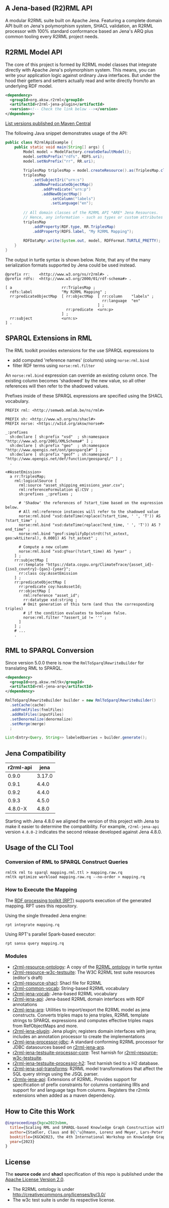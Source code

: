 ## A Jena-based (R2)RML API

A modular R2RML suite built on Apache Jena. Featuring a complete domain API built on Jena's polymorphism system, SHACL validation, an R2RML processor with 100% standard conformance based an Jena's ARQ plus common tooling every R2RML project needs. 

## R2RML Model API

The core of this project is formed by R2RML model classes that integrate directly with Apache Jena's polymorphism system.
This means, you can write your application logic against ordinary Java interfaces.
But under the hood their getters and setters actually read and write directly from/to an underlying RDF model.

```xml
<dependency>
  <groupId>org.aksw.r2rml</groupId>
  <artifactId>r2rml-jena-plugin</artifactId>
  <version><!-- Check the link below --></version>
</dependency>
```


[List versions published on Maven Central](https://search.maven.org/search?q=g:org.aksw.r2rml%20AND%20a:r2rml-jena-plugin)

The following Java snippet demonstrates usage of the API:
```java
public class R2rmlApiExample {
	public static void main(String[] args) {
		Model model = ModelFactory.createDefaultModel();
		model.setNsPrefix("rdfs", RDFS.uri);
		model.setNsPrefix("rr", RR.uri);
		
		TriplesMap triplesMap = model.createResource().as(TriplesMap.class); 
		triplesMap
			.setSubjectIri("urn:s")
			.addNewPredicateObjectMap()
				.addPredicate("urn:p")
				.addNewObjectMap()
					.setColumn("labels")
					.setLanguage("en");
		
		// All domain classes of the R2RML API *ARE* Jena Resources.
		// Hence, any information - such as types or custom attributes - can be freely attached:
		triplesMap
			.addProperty(RDF.type, RR.TriplesMap)
			.addProperty(RDFS.label, "My R2RML Mapping");
		
		RDFDataMgr.write(System.out, model, RDFFormat.TURTLE_PRETTY);
	}
}
```

The output in turtle syntax is shown below.
Note, that any of the many serialization formats supported by Jena could be used instead.

```turtle
@prefix rr:    <http://www.w3.org/ns/r2rml#> .
@prefix rdfs:  <http://www.w3.org/2000/01/rdf-schema#> .

[ a                      rr:TriplesMap ;
  rdfs:label             "My R2RML Mapping" ;
  rr:predicateObjectMap  [ rr:objectMap  [ rr:column    "labels" ;
                                           rr:language  "en"
                                         ] ;
                           rr:predicate  <urn:p>
                         ] ;
  rr:subject             <urn:s>
] .
```

## SPARQL Extensions in RML
The RML toolkit provides extensions for the use SPARQL expressions to
* add computed 'reference names' (columns) using `norse:rml.bind`
* filter RDF terms using `norse:rml.filter`

An `norse:rml.bind` expression can override an existing column once. The existing column becomes 'shadowed' by the new value,
so all other references will then refer to the shadowed values.

Prefixes inside of these SPARQL expressions are specified using the SHACL vocabulary.

```turtle
PREFIX rml: <http://semweb.mmlab.be/ns/rml#>

PREFIX sh: <http://www.w3.org/ns/shacl#>
PREFIX norse: <https://w3id.org/aksw/norse#>

_:prefixes
  sh:declare [ sh:prefix "xsd"  ; sh:namespace "http://www.w3.org/2001/XMLSchema#" ] ;
  sh:declare [ sh:prefix "geo"  ; sh:namespace "http://www.opengis.net/ont/geosparql#" ] ;
  sh:declare [ sh:prefix "geof" ; sh:namespace "http://www.opengis.net/def/function/geosparql/" ] ;
  .

<#AssetEmission>
  a rr:TriplesMap;
    rml:logicalSource [
      rml:source "asset_shipping_emissions_year.csv";
      rml:referenceFormulation ql:CSV ;
      sh:prefixes _:prefixes ;

      # 'Shadow' the references of ?start_time based on the expression below.
      # All rml:reference instances will refer to the shadowed value
      norse:rml.bind "xsd:dateTime(replace(?start_time, ' ', 'T')) AS ?start_time" ;
      norse:rml.bind "xsd:dateTime(replace(?end_time, ' ', 'T')) AS ?end_time" ;
      norse:rml.bind "geof:simplifyDp(strdt(?st_astext, geo:wktLiteral), 0.0001) AS ?st_astext" ;

      # Compute a new column
      norse:rml.bind "xsd:gYear(?start_time) AS ?year" ;
    ] ;
    rr:subjectMap [
      rr:template "https://data.coypu.org/ClimateTrace/{asset_id}-{iso3_country}-{gas}-{year}";
      rr:class coy:AssetEmission
    ] ;
    rr:predicateObjectMap [
      rr:predicate coy:hasAssetId;
      rr:objectMap [
        rml:reference "asset_id";
        rr:datatype xsd:string ;
        # Omit generation of this term (and thus the corresponding triples)
        # if the condition evaluates to boolean false.
        norse:rml.filter "?assert_id != ''" ;
      ]
    ] ;
    # ...
    .
```

## RML to SPARQL Conversion

Since version 5.0.0 there is now the `RmlToSparqlRewriteBuilder` for translating RML to SPARQL.

```xml
<dependency>
  <groupId>org.aksw.rmltk</groupId>
  <artifactId>rml-jena-arq</artifactId>
</dependency>
```


```java
RmlToSparqlRewriteBuilder builder = new RmlToSparqlRewriteBuilder()
  .setCache(cache)
  .addFnmlFiles(fnmlFiles)
  .addRmlFiles(inputFiles)
  .setDenormalize(denormalize)
  .setMerge(merge)
  ;

List<Entry<Query, String>> labeledQueries = builder.generate();
```


## Jena Compatibility

|           r2rml-api |  jena  |
|---------------------|--------|
|               0.9.0 | 3.17.0 |
|               0.9.1 |  4.4.0 |
|               0.9.2 |  4.4.0 |
|               0.9.3 |  4.5.0 |
|             4.8.0-X |  4.8.0 |

Starting with Jena 4.8.0 we aligned the version of this project with Jena to make it easier to determine the compatibility.
For example, `r2rml-jena-api` version `4.8.0-2` indicates the second release developed against Jena 4.8.0.


## Usage of the CLI Tool

### Conversion of RML to SPARQL Construct Queries
```cli
rmltk rml to sparql mapping.rml.ttl > mapping.raw.rq
rmltk optimize workload mapping.raw.rq --no-order > mapping.rq
```


### How to Execute the Mapping

The [RDF processing toolkit (RPT)](https://github.com/SmartDataAnalytics/RdfProcessingToolkit) supports execution of the generated mapping. RPT uses this repository.

Using the single threaded Jena engine:
```cli
rpt integrate mapping.rq
```

Using RPT's parallel Spark-based executor:
```cli
rpt sansa query mapping.rq
```

### Modules
* [r2rml-resource-ontology](r2rml-resource-ontology): A copy of the [R2RML ontology](https://www.w3.org/ns/r2rml) in turtle syntax
* [r2rml-resource-w3c-testsuite](r2rml-resource-w3c-testsuite): The W3C R2RML test suite resources (editor's draft)
* [r2rml-resource-shacl](r2rml-resource-shacl): Shacl file for R2RML 
* [r2rml-common-vocab](r2rml-common-vocab): String-based R2RML vocabulary
* [r2rml-jena-vocab](r2rml-jena-vocab): Jena-based R2RML vocabulary
* [r2rml-jena-api](r2rml-jena-api): Jena-based R2RML domain interfaces with RDF annotations
* [r2rml-jena-arq](r2rml-jena-arq): Utilities to import/export the R2RML model as jena constructs. Converts triples maps to jena triples, R2RML template strings to SPARQL expressions and computes effective triples maps from RefObjectMaps and more.
* [r2rml-jena-plugin](r2rml-jena-plugin): Jena plugin; registers domain interfaces with jena; includes an annotation processor to create the implementations
* [r2rml-jena-processor-jdbc](r2rml-jena-processor-jdbc): A standard conforming R2RML processor for JDBC datasources based on [r2rml-jena-arq](r2rml-jena-arq).
* [r2rml-jena-testsuite-processor-core](r2rml-jena-testsuite-processor-core): Test harnish for [r2rml-resource-w3c-testsuite](r2rml-resource-w3c-testsuite).
* [r2rml-jena-testsuite-processor-h2](r2rml-jena-testsuite-processor-h2): Test harnish tied to a H2 database.
* [r2rml-jena-sql-transforms](r2rml-jena-sql-transforms): R2RML model transformations that affect the SQL query strings using the JSQL parser.
* [r2rmlx-jena-api](r2rmlx-jena-api): Extensions of R2RML. Provides support for specification of prefix constraints for columns containing IRIs and support for and language tags from columns. Registers the r2rmlx extensions when added as a maven dependency.


## How to Cite this Work

```bibtex
@inproceedings{kgcw2023sbmm,
  title={Scaling RML and SPARQL-based Knowledge Graph Construction with Apache Spark},
  author={Stadler, Claus and B{\"u}hmann, Lorenz and Meyer, Lars-Peter and Martin, Michael},
  booktitle={KGCW2023, the 4th International Workshop on Knowledge Graph Construction},
  year={2023}
}
```

## License
The **source code** and **shacl** specification of this repo is published under the [Apache License Version 2.0](LICENSE).

* The R2RML ontology is under http://creativecommons.org/licenses/by/3.0/
* The w3c test suite is under its respective license.

